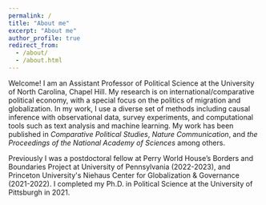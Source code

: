 ```yaml
---
permalink: /
title: "About me"
excerpt: "About me"
author_profile: true
redirect_from: 
  - /about/
  - /about.html
---
```


Welcome! I am an Assistant Professor of Political Science at the University of North Carolina, Chapel Hill. My research is on international/comparative political economy, with a special focus on the politics of migration and globalization. In my work, I use a diverse set of methods including causal inference with observational data, survey experiments, and computational tools such as text analysis and machine learning. My work has been published in *Comparative Political Studies*, *Nature Communication*, and *the Proceedings of the National Academy of Sciences* among others. 

Previously I was a postdoctoral fellow at Perry World House’s Borders and Boundaries Project at University of Pennsylvania (2022-2023), and Princeton University's Niehaus Center for Globalization & Governance (2021-2022). I completed my Ph.D. in Political Science at the University of Pittsburgh in 2021. 



